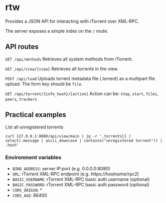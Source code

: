 # rtw

Provides a JSON API for interacting with rTorrent over XML-RPC.

The server exposes a simple index on the `/` route.

## API routes

`GET /api/methods`
Retrieves all system methods from rTorrent.

`GET /api/view/{view}`
Retrieves all torrents in the view.

`POST /api/load`
Uploads torrent metadata file (.torrent) as a multipart file upload. The form key should be `file`.

`GET /api/torrent/{info_hash}/{action}`
Action can be: `stop`, `start`, `files`, `peers`, `trackers`

## Practical examples

List all unregistered torrents

`curl 127.0.0.1:8080/api/view/main | jq -r '.torrents[] | select(.message | ascii_downcase | contains("unregistered torrent")) | .hash'`

### Environment variables

- `BIND_ADDRESS`: server IP:port (e.g. 0.0.0.0:8080)
- `URL`: rTorrent XML-RPC endpoint (e.g. https://hostname/rpc2)
- `BASIC_USERNAME`: rTorrent XML-RPC basic auth username (optional)
- `BASIC_PASSWORD`: rTorrent XML-RPC basic auth password (optional)
- `CORS_ORIGIN`: *
- `CORS_AGE`: 86400